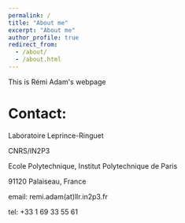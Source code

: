 ```yaml
---
permalink: /
title: "About me"
excerpt: "About me"
author_profile: true
redirect_from: 
  - /about/
  - /about.html
---
```


This is Rémi Adam's webpage

# Contact:

Laboratoire Leprince-Ringuet

CNRS/IN2P3

Ecole Polytechnique, Institut Polytechnique de Paris

91120 Palaiseau, France

email: remi.adam(at)llr.in2p3.fr

tel: +33 1 69 33 55 61	
